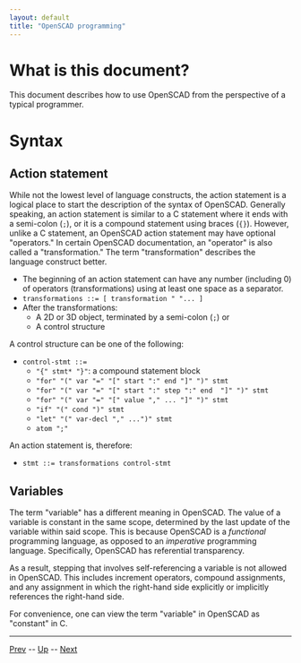 ```yaml
---
layout: default
title: "OpenSCAD programming"
---
```


# What is this document?

This document describes how to use OpenSCAD from the perspective of a typical programmer.

# Syntax

## Action statement

While not the lowest level of language constructs, the action statement is a logical place to start the description of the syntax of OpenSCAD. Generally speaking, an action statement is similar to a C statement where it ends with a semi-colon (`;`), or it is a compound statement using braces (`{}`). However, unlike a C statement, an OpenSCAD action statement may have optional "operators." In certain OpenSCAD documentation, an "operator" is also called a "transformation." The term "transformation" describes the language construct better.

* The beginning of an action statement can have any number (including 0) of operators (transformations) using at least one space as a separator.
* `transformations ::= [ transformation " "... ]`
* After the transformations:
  *  A 2D or 3D object, terminated by a semi-colon (`;`) or
  *  A control structure

A control structure can be one of the following:

* `control-stmt ::=`
  * `"{" stmt* "}"`: a compound statement block
  * `"for" "(" var "=" "[" start ":" end "]" ")" stmt`
  * `"for" "(" var "=" "[" start ":" step ":" end  "]" ")" stmt`
  * `"for" "(" var "=" "[" value "," ... "]" ")" stmt`
  * `"if" "(" cond ")" stmt`
  * `"let" "(" var-decl "," ...")" stmt`
  * `atom ";"`

An action statement is, therefore:

* `stmt ::= transformations control-stmt`

## Variables

The term "variable" has a different meaning in OpenSCAD. The value of a variable is constant in the same scope, determined by the last update of the variable within said scope. This is because OpenSCAD is a *functional* programming language, as opposed to an *imperative* programming language. Specifically, OpenSCAD has referential transparency.

As a result, stepping that involves self-referencing a variable is not allowed in OpenSCAD. This includes increment operators, compound assignments, and any assignment in which the right-hand side explicitly or implicitly references the right-hand side.

For convenience, one can view the term "variable" in OpenSCAD as "constant" in C. 

---

[Prev](0437.md) -- [Up](../README.md) -- [Next](0440.md)

